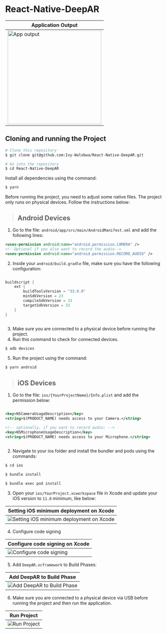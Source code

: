 # React-Native-DeepAR

| Application Output                                                                                                 |
| ------------------------------------------------------------------------------------------------------------------------------- |
| <img src="https://github.com/Ivy-Walobwa/React-Native-DeepAR/assets/49009293/e62d782a-0dab-4484-abee-736b5f04a866" alt="App output" width="300" height="auto"> |


## Cloning and running the Project

```bash
# Clone this repository
$ git clone git@github.com:Ivy-Walobwa/React-Native-DeepAR.git

# Go into the repository
$ cd React-Native-DeepAR

```

Install all dependencies using the command:

```bash
$ yarn
```

Before running the project, you need to adjust some native files. The project only runs on physical devices. Follow the instructions below:

> ## Android Devices

1. Go to the file: `android/app/src/main/AndroidManifest.xml` and add the following lines:

```xml
<uses-permission android:name="android.permission.CAMERA" />
<!--Optional if you also want to record the audio-->
<uses-permission android:name="android.permission.RECORD_AUDIO" />
```

2. Inside your `android/build.gradle` file, make sure you have the following configuration:

```gradle

buildscript {
    ext {
        buildToolsVersion = "33.0.0"
        minSdkVersion = 23
        compileSdkVersion = 33
        targetSdkVersion = 33
    }
}
   
```   

3. Make sure you are connected to a physical device before running the project.
4. Run this command to check for connected devices.
```bash
$ adb devices
```
5. Run the project using the command:

```bash
$ yarn android
```

> ## iOS Devices
1. Go to the file: `ios/{YourProjectName}/Info.plist` and add the permission below:

```xml

<key>NSCameraUsageDescription</key>
<string>$(PRODUCT_NAME) needs access to your Camera.</string>

<!-- optionally, if you want to record audio: -->
<key>NSMicrophoneUsageDescription</key>
<string>$(PRODUCT_NAME) needs access to your Microphone.</string>
   
```
2. Navigate to your ios folder and install the bundler and pods using the commands:

```bash
$ cd ios 

$ bundle install

$ bundle exec pod install
```

3. Open your `ios/YourProject.xcworkspace` file in Xcode and update your iOS version to `11.0` minimum, like below:

| Setting iOS minimum deployment on Xcode                                                                                                  |
| ------------------------------------------------------------------------------------------------------------------------------- |
| ![Setting iOS minimum deployment on Xcode](https://github.com/Ivy-Walobwa/React-Native-DeepAR/assets/49009293/26564ad7-60f8-4715-82ca-2dcf5cd0d0d6) |

4. Configure code signing

| Configure code signing on Xcode                                                                                                  |
| ------------------------------------------------------------------------------------------------------------------------------- |
| ![Configure code signing](https://github.com/Ivy-Walobwa/React-Native-DeepAR/assets/49009293/8650cbe8-aacd-4573-9dad-82c4527d5ba6) |


5. Add `DeepAR.xcframework` to Build Phases:
   
| Add DeepAR to Build Phase                                                                                                  |
| ------------------------------------------------------------------------------------------------------------------------------- |
| ![Add DeepAR to Build Phase](https://github.com/Ivy-Walobwa/React-Native-DeepAR/assets/49009293/b4e7484d-c762-482f-b11e-ca17f62a4f0b) |

6. Make sure you are connected to a physical device via USB before running the project and then run the application.
   
| Run Project                                                                                                |
| ------------------------------------------------------------------------------------------------------------------------------- |
| ![Run Project](https://github.com/Ivy-Walobwa/React-Native-DeepAR/assets/49009293/3fd7319f-e4a3-42ef-9aaa-1c3f1315b5b2) |

